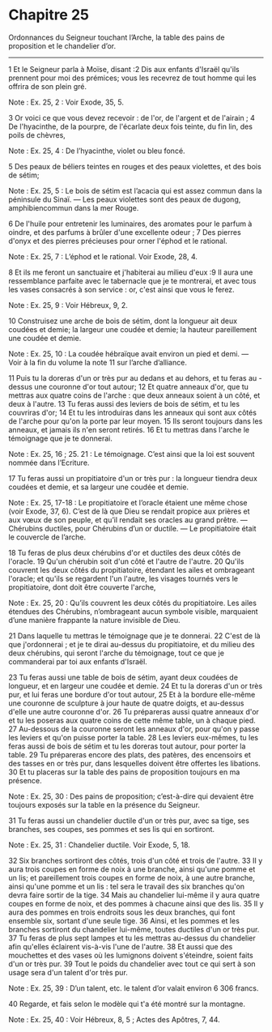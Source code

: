 # Chapitre 25

Ordonnances du Seigneur touchant l’Arche, la table des pains de proposition et le chandelier d’or.

***

1 Et le Seigneur parla à Moïse, disant :2 Dis aux enfants d'Israël qu'ils prennent pour moi des prémices; vous les recevrez de tout homme qui les offrira de son plein gré.

<span class="bible-note">Note : </span> Ex. 25, 2 : Voir Exode, 35, 5.

3 Or voici ce que vous devez recevoir : de l'or, de l'argent et de l'airain ; 4 De l'hyacinthe, de la pourpre, de l'écarlate deux fois teinte, du fin lin, des poils de chèvres,

<span class="bible-note">Note : </span> Ex. 25, 4 : De l’hyacinthe, violet ou bleu foncé.

5 Des peaux de béliers teintes en rouges et des peaux violettes, et des bois de sétim;

<span class="bible-note">Note : </span> Ex. 25, 5 : Le bois de sétim est l’acacia qui est assez commun dans la péninsule du Sinaï. ― Les peaux violettes sont des peaux de dugong, amphibiencommun dans la mer Rouge.

6 De l'huile pour entretenir les luminaires, des aromates pour le parfum à oindre, et des parfums à brûler d'une excellente odeur ; 7 Des pierres d'onyx et des pierres précieuses pour orner l'éphod et le rational.

<span class="bible-note">Note : </span> Ex. 25, 7 : L’éphod et le rational. Voir Exode, 28, 4.

8 Et ils me feront un sanctuaire et j'habiterai au milieu d'eux :9 Il aura une ressemblance parfaite avec le tabernacle que je te montrerai, et avec tous les vases consacrés à son service : or, c'est ainsi que vous le ferez.

<span class="bible-note">Note : </span> Ex. 25, 9 : Voir Hébreux, 9, 2.


10 Construisez une arche de bois de sétim, dont la longueur ait deux coudées et demie; la largeur une coudée et demie; la hauteur pareillement une coudée et demie.

<span class="bible-note">Note : </span> Ex. 25, 10 : La coudée hébraïque avait environ un pied et demi. ― Voir à la fin du volume la note 11 sur l’arche d’alliance.

11 Puis tu la doreras d'un or très pur au dedans et au dehors, et tu feras au - dessus une couronne d'or tout autour; 12 Et quatre anneaux d'or, que tu mettras aux quatre coins de l'arche : que deux anneaux soient à un côté, et deux à l'autre. 13 Tu feras aussi des leviers de bois de sétim, et tu les couvriras d'or; 14 Et tu les introduiras dans les anneaux qui sont aux côtés de l'arche pour qu'on la porte par leur moyen. 15 Ils seront toujours dans les anneaux, et jamais ils n'en seront retirés. 16 Et tu mettras dans l'arche le témoignage que je te donnerai.

<span class="bible-note">Note : </span> Ex. 25, 16 ; 25. 21 : Le témoignage. C’est ainsi que la loi est souvent nommée dans l’Ecriture.


17 Tu feras aussi un propitiatoire d'un or très pur : la longueur tiendra deux coudées et demie, et sa largeur une coudée et demie.

<span class="bible-note">Note : </span> Ex. 25, 17-18 : Le propitiatoire et l’oracle étaient une même chose (voir Exode, 37, 6). C’est de là que Dieu se rendait propice aux prières et aux vœux de son peuple, et qu’il rendait ses oracles au grand prêtre. ― Chérubins ductiles, pour Chérubins d’un or ductile. ― Le propitiatoire était le couvercle de l’arche.

18 Tu feras de plus deux chérubins d'or et ductiles des deux côtés de l'oracle. 19 Qu'un chérubin soit d'un côté et l'autre de l'autre. 20 Qu'ils couvrent les deux côtés du propitiatoire, étendant les ailes et ombrageant l'oracle; et qu'ils se regardent l'un l'autre, les visages tournés vers le propitiatoire, dont doit être couverte l'arche,

<span class="bible-note">Note : </span> Ex. 25, 20 : Qu’ils couvrent les deux côtés du propitiatoire. Les ailes étendues des Chérubins, n’ombrageant aucun symbole visible, marquaient d’une manière frappante la nature invisible de Dieu.

21 Dans laquelle tu mettras le témoignage que je te donnerai. 22 C'est de là que j'ordonnerai ; et je te dirai au-dessus du propitiatoire, et du milieu des deux chérubins, qui seront l'arche du témoignage, tout ce que je commanderai par toi aux enfants d'Israël.


23 Tu feras aussi une table de bois de sétim, ayant deux coudées de longueur, et en largeur une coudée et demie. 24 Et tu la doreras d'un or très pur, et lui feras une bordure d'or tout autour, 25 Et à la bordure elle-même une couronne de sculpture à jour haute de quatre doigts, et au-dessus d'elle une autre couronne d'or. 26 Tu prépareras aussi quatre anneaux d'or et tu les poseras aux quatre coins de cette même table, un à chaque pied. 27 Au-dessous de la couronne seront les anneaux d'or, pour qu'on y passe les leviers et qu'on puisse porter la table. 28 Les leviers eux-mêmes, tu les feras aussi de bois de sétim et tu les doreras tout autour, pour porter la table. 29 Tu prépareras encore des plats, des patères, des encensoirs et des tasses en or très pur, dans lesquelles doivent être offertes les libations. 30 Et tu placeras sur la table des pains de proposition toujours en ma présence.

<span class="bible-note">Note : </span> Ex. 25, 30 : Des pains de proposition; c’est-à-dire qui devaient être toujours exposés sur la table en la présence du Seigneur.


31 Tu feras aussi un chandelier ductile d'un or très pur, avec sa tige, ses branches, ses coupes, ses pommes et ses lis qui en sortiront.

<span class="bible-note">Note : </span> Ex. 25, 31 : Chandelier ductile. Voir Exode, 5, 18.

32 Six branches sortiront des côtés, trois d'un côté et trois de l'autre. 33 II y aura trois coupes en forme de noix à une branche, ainsi qu'une pomme et un lis; et pareillement trois coupes en forme de noix, à une autre branche, ainsi qu'une pomme et un lis : tel sera le travail des six branches qu'on devra faire sortir de la tige. 34 Mais au chandelier lui-même il y aura quatre coupes en forme de noix, et des pommes à chacune ainsi que des lis. 35 Il y aura des pommes en trois endroits sous les deux branches, qui font ensemble six, sortant d'une seule tige. 36 Ainsi, et les pommes et les branches sortiront du chandelier lui-même, toutes ductiles d'un or très pur. 37 Tu feras de plus sept lampes et tu les mettras au-dessus du chandelier afin qu'elles éclairent vis-à-vis l'une de l'autre. 38 Et aussi que des mouchettes et des vases où les lumignons doivent s'éteindre, soient faits d'un or très pur. 39 Tout le poids du chandelier avec tout ce qui sert à son usage sera d'un talent d'or très pur.

<span class="bible-note">Note : </span> Ex. 25, 39 : D’un talent, etc. le talent d’or valait environ 6 306 francs.

40 Regarde, et fais selon le modèle qui t'a été montré sur la montagne.

<span class="bible-note">Note : </span> Ex. 25, 40 : Voir Hébreux, 8, 5 ; Actes des Apôtres, 7, 44.


